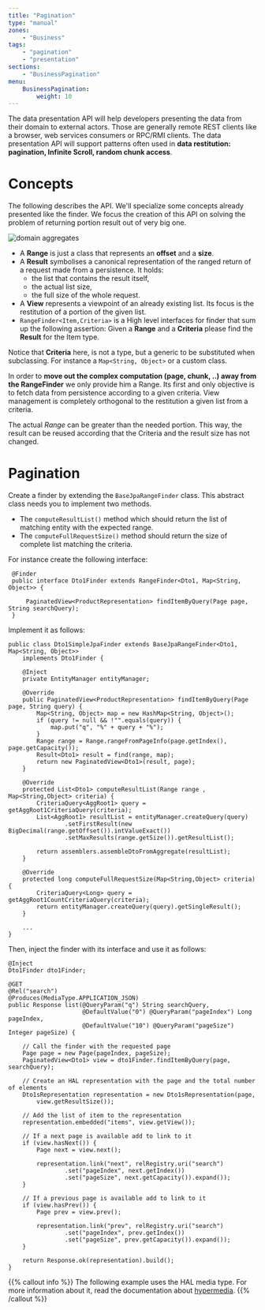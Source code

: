 ```yaml
---
title: "Pagination"
type: "manual"
zones:
    - "Business"
tags:
    - "pagination"
    - "presentation"
sections:
    - "BusinessPagination"
menu:
    BusinessPagination:
        weight: 10
---
```


The data presentation API will help developers presenting the data from their domain to external actors. Those are
generally remote REST clients like a browser, web services consumers or RPC/RMI clients. The data presentation API will 
support patterns often used in **data restitution: pagination, Infinite Scroll, random chunk access**.

# Concepts
The following describes the API. We'll specialize some concepts already presented like the finder.
We focus the creation of this API on solving the problem of returning portion result out of very big one.

![domain aggregates](/puml/business/business-api-interfaces-finder.puml.png)

- A **Range** is just a class that represents an **offset** and a **size**.
- A **Result** symbolises a canonical representation of the ranged return of a request made from a persistence. It holds:
    - the list that contains the result itself,
    - the actual list size,
    - the full size of the whole request.
- A **View** represents a viewpoint of an already existing list. Its focus is the restitution of a portion of the given
list.
- `RangeFinder<Item,Criteria>` is a High level interfaces for finder that sum up the following assertion: Given a
**Range** and a **Criteria** please find the **Result** for the Item type.

<div class="callout callout-info">
Notice that <strong>Criteria</strong> here, is not a type, but a generic to be substituted when subclassing. For
instance a <code>Map&lt;String, Object&gt;</code> or a custom class.
</div>

In order to **move out the complex computation (page, chunk, ..) away from the RangeFinder** we only provide him a
Range. Its first and only objective is to fetch data from persistence according to a given criteria. View management is
completely orthogonal to the restitution a given list from a criteria.

The actual *Range* can be greater than the needed portion. This way, the result can be reused according that the Criteria
and the result size has not changed.

# Pagination

Create a finder by extending the `BaseJpaRangeFinder` class. This abstract class needs you to implement two methods.

- The `computeResultList()` method which should return the list of matching entity with the expected range.
- The `computeFullRequestSize()` method should return the size of complete list matching the criteria.

For instance create the following interface:

     @Finder
     public interface Dto1Finder extends RangeFinder<Dto1, Map<String, Object>> {

         PaginatedView<ProductRepresentation> findItemByQuery(Page page, String searchQuery);
     }

Implement it as follows:

    public class Dto1SimpleJpaFinder extends BaseJpaRangeFinder<Dto1, Map<String, Object>>
        implements Dto1Finder {

        @Inject
        private EntityManager entityManager;

        @Override
        public PaginatedView<ProductRepresentation> findItemByQuery(Page page, String query) {
            Map<String, Object> map = new HashMap<String, Object>();
            if (query != null && !"".equals(query)) {
                map.put("q", "%" + query + "%");
            }
            Range range = Range.rangeFromPageInfo(page.getIndex(), page.getCapacity());
            Result<Dto1> result = find(range, map);
            return new PaginatedView<Dto1>(result, page);
        }

        @Override
        protected List<Dto1> computeResultList(Range range , Map<String,Object> criteria) {
            CriteriaQuery<AggRoot1> query = getAggRoot1CriteriaQuery(criteria);
            List<AggRoot1> resultList = entityManager.createQuery(query)
                    .setFirstResult(new BigDecimal(range.getOffset()).intValueExact())
                    .setMaxResults(range.getSize()).getResultList();

            return assemblers.assembleDtoFromAggregate(resultList);
        }

        @Override
        protected long computeFullRequestSize(Map<String,Object> criteria) {
            CriteriaQuery<Long> query = getAggRoot1CountCriteriaQuery(criteria);
            return entityManager.createQuery(query).getSingleResult();
        }

        ...
    }

Then, inject the finder with its interface and use it as follows:

```
@Inject
Dto1Finder dto1Finder;

@GET
@Rel("search")
@Produces(MediaType.APPLICATION_JSON)
public Response list(@QueryParam("q") String searchQuery,
                     @DefaultValue("0") @QueryParam("pageIndex") Long pageIndex,
                     @DefaultValue("10") @QueryParam("pageSize") Integer pageSize) {

    // Call the finder with the requested page
    Page page = new Page(pageIndex, pageSize);
    PaginatedView<Dto1> view = dto1Finder.findItemByQuery(page, searchQuery);

    // Create an HAL representation with the page and the total number of elements
    Dto1sRepresentation representation = new Dto1sRepresentation(page,
        view.getResultSize());

    // Add the list of item to the representation
    representation.embedded("items", view.getView());

    // If a next page is available add to link to it
    if (view.hasNext()) {
        Page next = view.next();

        representation.link("next", relRegistry.uri("search")
                .set("pageIndex", next.getIndex())
                .set("pageSize", next.getCapacity()).expand());
    }

    // If a previous page is available add to link to it
    if (view.hasPrev()) {
        Page prev = view.prev();

        representation.link("prev", relRegistry.uri("search")
                .set("pageIndex", prev.getIndex())
                .set("pageSize", prev.getCapacity()).expand());
    }

    return Response.ok(representation).build();
}
```

{{% callout info %}}
The following example uses the HAL media type. For more information about it, read the documentation about
[hypermedia](http://www.seedstack.org/docs/seed/manual/rest/restful-api/).
{{% /callout %}}